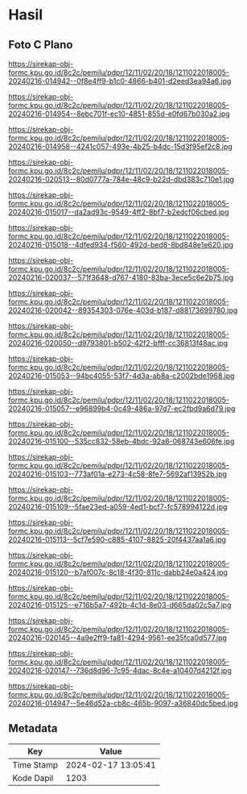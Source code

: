 # Hasil

## Foto C Plano

https://sirekap-obj-formc.kpu.go.id/8c2c/pemilu/pdpr/12/11/02/20/18/1211022018005-20240216-014942--0f8e4ff9-b1c0-4866-b401-d2eed3ea94a6.jpg

https://sirekap-obj-formc.kpu.go.id/8c2c/pemilu/pdpr/12/11/02/20/18/1211022018005-20240216-014954--8ebc701f-ec10-4851-855d-e0fd67b030a2.jpg

https://sirekap-obj-formc.kpu.go.id/8c2c/pemilu/pdpr/12/11/02/20/18/1211022018005-20240216-014958--4241c057-493e-4b25-b4dc-15d3f95ef2c8.jpg

https://sirekap-obj-formc.kpu.go.id/8c2c/pemilu/pdpr/12/11/02/20/18/1211022018005-20240216-020513--80d0777a-784e-48c9-b22d-dbd383c710e1.jpg

https://sirekap-obj-formc.kpu.go.id/8c2c/pemilu/pdpr/12/11/02/20/18/1211022018005-20240216-015017--da2ad93c-9549-4ff2-8bf7-b2edcf06cbed.jpg

https://sirekap-obj-formc.kpu.go.id/8c2c/pemilu/pdpr/12/11/02/20/18/1211022018005-20240216-015018--4dfed934-f560-492d-bed8-8bd848e1e620.jpg

https://sirekap-obj-formc.kpu.go.id/8c2c/pemilu/pdpr/12/11/02/20/18/1211022018005-20240216-020037--571f3648-d767-4180-83ba-3ece5c6e2b75.jpg

https://sirekap-obj-formc.kpu.go.id/8c2c/pemilu/pdpr/12/11/02/20/18/1211022018005-20240216-020042--89354303-076e-403d-b187-d88173699780.jpg

https://sirekap-obj-formc.kpu.go.id/8c2c/pemilu/pdpr/12/11/02/20/18/1211022018005-20240216-020050--d9793801-b502-42f2-bfff-cc36813f48ac.jpg

https://sirekap-obj-formc.kpu.go.id/8c2c/pemilu/pdpr/12/11/02/20/18/1211022018005-20240216-015053--94bc4055-53f7-4d3a-ab8a-c2002bde1968.jpg

https://sirekap-obj-formc.kpu.go.id/8c2c/pemilu/pdpr/12/11/02/20/18/1211022018005-20240216-015057--e96899b4-0c49-486a-97d7-ec2fbd9a6d79.jpg

https://sirekap-obj-formc.kpu.go.id/8c2c/pemilu/pdpr/12/11/02/20/18/1211022018005-20240216-015100--535cc832-58eb-4bdc-92a6-068743e606fe.jpg

https://sirekap-obj-formc.kpu.go.id/8c2c/pemilu/pdpr/12/11/02/20/18/1211022018005-20240216-015103--773af01a-e273-4c58-8fe7-5692af13952b.jpg

https://sirekap-obj-formc.kpu.go.id/8c2c/pemilu/pdpr/12/11/02/20/18/1211022018005-20240216-015109--5fae23ed-a059-4ed1-bcf7-fc578994122d.jpg

https://sirekap-obj-formc.kpu.go.id/8c2c/pemilu/pdpr/12/11/02/20/18/1211022018005-20240216-015113--5cf7e590-c885-4107-8825-20f4437aa1a6.jpg

https://sirekap-obj-formc.kpu.go.id/8c2c/pemilu/pdpr/12/11/02/20/18/1211022018005-20240216-015120--b7af007c-8c18-4f30-811c-dabb24e0a424.jpg

https://sirekap-obj-formc.kpu.go.id/8c2c/pemilu/pdpr/12/11/02/20/18/1211022018005-20240216-015125--e716b5a7-492b-4c1d-8e03-d665da02c5a7.jpg

https://sirekap-obj-formc.kpu.go.id/8c2c/pemilu/pdpr/12/11/02/20/18/1211022018005-20240216-020145--4a9e2ff9-fa81-4294-9561-ee35fca0d577.jpg

https://sirekap-obj-formc.kpu.go.id/8c2c/pemilu/pdpr/12/11/02/20/18/1211022018005-20240216-020147--736d8d96-7c95-4dac-8c4e-a10407d4212f.jpg

https://sirekap-obj-formc.kpu.go.id/8c2c/pemilu/pdpr/12/11/02/20/18/1211022018005-20240216-014947--5e46d52a-cb8c-465b-9097-a36840dc5bed.jpg


## Metadata

| Key        | Value               |
| ---------- | ------------------- |
| Time Stamp | 2024-02-17 13:05:41 |
| Kode Dapil | 1203                |



